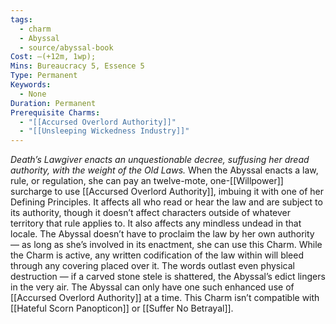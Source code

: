```yaml
---
tags:
  - charm
  - Abyssal
  - source/abyssal-book
Cost: —(+12m, 1wp);
Mins: Bureaucracy 5, Essence 5
Type: Permanent
Keywords:
  - None
Duration: Permanent
Prerequisite Charms:
  - "[[Accursed Overlord Authority]]"
  - "[[Unsleeping Wickedness Industry]]"
---
```

*Death’s Lawgiver enacts an unquestionable decree, suffusing her dread authority, with the weight of the Old Laws.*
When the Abyssal enacts a law, rule, or regulation, she can pay an twelve-mote, one-[[Willpower]] surcharge to use [[Accursed Overlord Authority]], imbuing it with one of her Defining Principles. It affects all who read or hear the law and are subject to its authority, though it doesn’t affect characters outside of whatever territory that rule applies to. It also affects any mindless undead in that locale. The Abyssal doesn’t have to proclaim the law by her own authority — as long as she’s involved in its enactment, she can use this Charm.
While the Charm is active, any written codification of the law within will bleed through any covering placed over it. The words outlast even physical destruction — if a carved stone stele is shattered, the Abyssal’s edict lingers in the very air.
The Abyssal can only have one such enhanced use of [[Accursed Overlord Authority]] at a time. This Charm isn’t compatible with [[Hateful Scorn Panopticon]] or [[Suffer No Betrayal]].